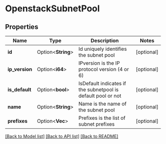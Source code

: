 # OpenstackSubnetPool

## Properties

Name | Type | Description | Notes
------------ | ------------- | ------------- | -------------
**id** | Option<**String**> | Id uniquely identifies the subnet pool | [optional]
**ip_version** | Option<**i64**> | IPversion is the IP protocol version (4 or 6) | [optional]
**is_default** | Option<**bool**> | IsDefault indicates if the subnetpool is default pool or not | [optional]
**name** | Option<**String**> | Name is the name of the subnet pool | [optional]
**prefixes** | Option<**Vec<String>**> | Prefixes is the list of subnet prefixes | [optional]

[[Back to Model list]](../README.md#documentation-for-models) [[Back to API list]](../README.md#documentation-for-api-endpoints) [[Back to README]](../README.md)


